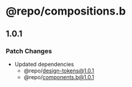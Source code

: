 # @repo/compositions.b

## 1.0.1

### Patch Changes

- Updated dependencies
  - @repo/design-tokens@1.0.1
  - @repo/components.b@1.0.1
